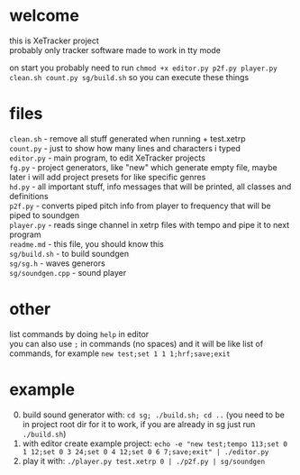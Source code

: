 # welcome
this is XeTracker project<br>
probably only tracker software made to work in tty mode<br>

on start you probably need to run
`chmod +x editor.py p2f.py player.py clean.sh count.py sg/build.sh` so you can execute these things

# files
`clean.sh` - remove all stuff generated when running + test.xetrp<br>
`count.py` - just to show how many lines and characters i typed<br>
`editor.py` - main program, to edit XeTracker projects<br>
`fg.py` - project generators, like "new" which generate empty file, maybe later i will add project presets for like specific genres<br>
`hd.py` - all important stuff, info messages that will be printed, all classes and definitions<br>
`p2f.py` - converts piped pitch info from player to frequency that will be piped to soundgen<br>
`player.py` - reads singe channel in xetrp files with tempo and pipe it to next program<br>
`readme.md` - this file, you should know this<br>
`sg/build.sh` - to build soundgen<br>
`sg/sg.h` - waves generors<br>
`sg/soundgen.cpp` - sound player<br>

# other
list commands by doing `help` in editor<br>
you can also use `;` in commands (no spaces) and it will be like list of commands, for example `new test;set 1 1 1;hrf;save;exit`<br>

# example
0. build sound generator with: `cd sg; ./build.sh; cd ..` (you need to be in project root dir for it to work, if you are already in sg just run `./build.sh`)
1. with editor create example project: `echo -e "new test;tempo 113;set 0 1 12;set 0 3 24;set 0 4 12;set 0 6 7;save;exit" | ./editor.py`
2. play it with: `./player.py test.xetrp 0 | ./p2f.py | sg/soundgen`

